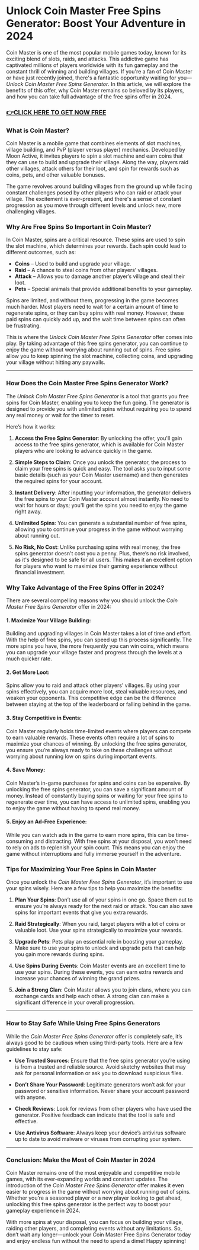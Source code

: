 # Unlock Coin Master Free Spins Generator: Boost Your Adventure in 2024

Coin Master is one of the most popular mobile games today, known for its exciting blend of slots, raids, and attacks. This addictive game has captivated millions of players worldwide with its fun gameplay and the constant thrill of winning and building villages. If you're a fan of Coin Master or have just recently joined, there's a fantastic opportunity waiting for you—*Unlock Coin Master Free Spins Generator*. In this article, we will explore the benefits of this offer, why Coin Master remains so beloved by its players, and how you can take full advantage of the free spins offer in 2024.

### [👉CLICK HERE TO GET NOW FREE](https://jackmarkjr.github.io/spins/)

### What is Coin Master?

Coin Master is a mobile game that combines elements of slot machines, village building, and PvP (player versus player) mechanics. Developed by Moon Active, it invites players to spin a slot machine and earn coins that they can use to build and upgrade their village. Along the way, players raid other villages, attack others for their loot, and spin for rewards such as coins, pets, and other valuable bonuses.

The game revolves around building villages from the ground up while facing constant challenges posed by other players who can raid or attack your village. The excitement is ever-present, and there's a sense of constant progression as you move through different levels and unlock new, more challenging villages.

### Why Are Free Spins So Important in Coin Master?

In Coin Master, spins are a critical resource. These spins are used to spin the slot machine, which determines your rewards. Each spin could lead to different outcomes, such as:

- **Coins** – Used to build and upgrade your village.
- **Raid** – A chance to steal coins from other players’ villages.
- **Attack** – Allows you to damage another player’s village and steal their loot.
- **Pets** – Special animals that provide additional benefits to your gameplay.

Spins are limited, and without them, progressing in the game becomes much harder. Most players need to wait for a certain amount of time to regenerate spins, or they can buy spins with real money. However, these paid spins can quickly add up, and the wait time between spins can often be frustrating.

This is where the *Unlock Coin Master Free Spins Generator* offer comes into play. By taking advantage of this free spins generator, you can continue to enjoy the game without worrying about running out of spins. Free spins allow you to keep spinning the slot machine, collecting coins, and upgrading your village without hitting any paywalls.

---

### How Does the Coin Master Free Spins Generator Work?

The *Unlock Coin Master Free Spins Generator* is a tool that grants you free spins for Coin Master, enabling you to keep the fun going. The generator is designed to provide you with unlimited spins without requiring you to spend any real money or wait for the timer to reset.

Here’s how it works:

1. **Access the Free Spins Generator**: By unlocking the offer, you'll gain access to the free spins generator, which is available for Coin Master players who are looking to advance quickly in the game.

2. **Simple Steps to Claim**: Once you unlock the generator, the process to claim your free spins is quick and easy. The tool asks you to input some basic details (such as your Coin Master username) and then generates the required spins for your account.

3. **Instant Delivery**: After inputting your information, the generator delivers the free spins to your Coin Master account almost instantly. No need to wait for hours or days; you'll get the spins you need to enjoy the game right away.

4. **Unlimited Spins**: You can generate a substantial number of free spins, allowing you to continue your progress in the game without worrying about running out.

5. **No Risk, No Cost**: Unlike purchasing spins with real money, the free spins generator doesn't cost you a penny. Plus, there’s no risk involved, as it's designed to be safe for all users. This makes it an excellent option for players who want to maximize their gaming experience without financial investment.

### Why Take Advantage of the Free Spins Offer in 2024?

There are several compelling reasons why you should unlock the *Coin Master Free Spins Generator* offer in 2024:

#### 1. **Maximize Your Village Building**:
Building and upgrading villages in Coin Master takes a lot of time and effort. With the help of free spins, you can speed up this process significantly. The more spins you have, the more frequently you can win coins, which means you can upgrade your village faster and progress through the levels at a much quicker rate.

#### 2. **Get More Loot**:
Spins allow you to raid and attack other players’ villages. By using your spins effectively, you can acquire more loot, steal valuable resources, and weaken your opponents. This competitive edge can be the difference between staying at the top of the leaderboard or falling behind in the game.

#### 3. **Stay Competitive in Events**:
Coin Master regularly holds time-limited events where players can compete to earn valuable rewards. These events often require a lot of spins to maximize your chances of winning. By unlocking the free spins generator, you ensure you’re always ready to take on these challenges without worrying about running low on spins during important events.

#### 4. **Save Money**:
Coin Master’s in-game purchases for spins and coins can be expensive. By unlocking the free spins generator, you can save a significant amount of money. Instead of constantly buying spins or waiting for your free spins to regenerate over time, you can have access to unlimited spins, enabling you to enjoy the game without having to spend real money.

#### 5. **Enjoy an Ad-Free Experience**:
While you can watch ads in the game to earn more spins, this can be time-consuming and distracting. With free spins at your disposal, you won’t need to rely on ads to replenish your spin count. This means you can enjoy the game without interruptions and fully immerse yourself in the adventure.

### Tips for Maximizing Your Free Spins in Coin Master

Once you unlock the *Coin Master Free Spins Generator*, it’s important to use your spins wisely. Here are a few tips to help you maximize the benefits:

1. **Plan Your Spins**: Don’t use all of your spins in one go. Space them out to ensure you’re always ready for the next raid or attack. You can also save spins for important events that give you extra rewards.

2. **Raid Strategically**: When you raid, target players with a lot of coins or valuable loot. Use your spins strategically to maximize your rewards.

3. **Upgrade Pets**: Pets play an essential role in boosting your gameplay. Make sure to use your spins to unlock and upgrade pets that can help you gain more rewards during spins.

4. **Use Spins During Events**: Coin Master events are an excellent time to use your spins. During these events, you can earn extra rewards and increase your chances of winning the grand prizes.

5. **Join a Strong Clan**: Coin Master allows you to join clans, where you can exchange cards and help each other. A strong clan can make a significant difference in your overall progression.

---

### How to Stay Safe While Using Free Spins Generators

While the *Coin Master Free Spins Generator* offer is completely safe, it’s always good to be cautious when using third-party tools. Here are a few guidelines to stay safe:

- **Use Trusted Sources**: Ensure that the free spins generator you’re using is from a trusted and reliable source. Avoid sketchy websites that may ask for personal information or ask you to download suspicious files.

- **Don’t Share Your Password**: Legitimate generators won’t ask for your password or sensitive information. Never share your account password with anyone.

- **Check Reviews**: Look for reviews from other players who have used the generator. Positive feedback can indicate that the tool is safe and effective.

- **Use Antivirus Software**: Always keep your device’s antivirus software up to date to avoid malware or viruses from corrupting your system.

---

### Conclusion: Make the Most of Coin Master in 2024

Coin Master remains one of the most enjoyable and competitive mobile games, with its ever-expanding worlds and constant updates. The introduction of the *Coin Master Free Spins Generator* offer makes it even easier to progress in the game without worrying about running out of spins. Whether you’re a seasoned player or a new player looking to get ahead, unlocking this free spins generator is the perfect way to boost your gameplay experience in 2024.

With more spins at your disposal, you can focus on building your village, raiding other players, and completing events without any limitations. So, don’t wait any longer—unlock your Coin Master Free Spins Generator today and enjoy endless fun without the need to spend a dime! Happy spinning!
